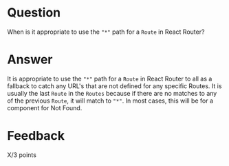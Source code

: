# Question

When is it appropriate to use the `"*"` path for a `Route` in React Router?

# Answer

It is appropriate to use the `"*"` path for a `Route` in React Router to all as a fallback to catch any URL's that are not defined for any specific Routes. It is usually the last `Route` in the `Routes` because if there are no matches to any of the previous `Route`, it will match to `"*"`. In most cases, this will be for a component for Not Found.

# Feedback

X/3 points
